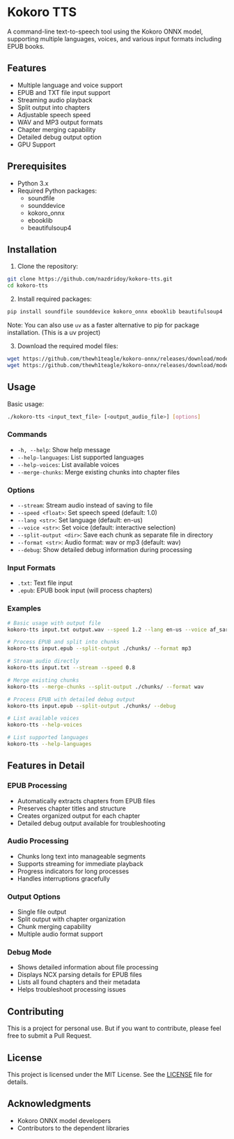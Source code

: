 # Kokoro TTS

A command-line text-to-speech tool using the Kokoro ONNX model, supporting multiple languages, voices, and various input formats including EPUB books.

## Features

- Multiple language and voice support
- EPUB and TXT file input support
- Streaming audio playback
- Split output into chapters
- Adjustable speech speed
- WAV and MP3 output formats
- Chapter merging capability
- Detailed debug output option
- GPU Support

## Prerequisites

- Python 3.x
- Required Python packages:
  - soundfile
  - sounddevice
  - kokoro_onnx
  - ebooklib
  - beautifulsoup4

## Installation

1. Clone the repository:
```bash
git clone https://github.com/nazdridoy/kokoro-tts.git
cd kokoro-tts
```

2. Install required packages:
```bash
pip install soundfile sounddevice kokoro_onnx ebooklib beautifulsoup4
```
Note: You can also use `uv` as a faster alternative to pip for package installation. (This is a uv project)

3. Download the required model files:
```bash
wget https://github.com/thewh1teagle/kokoro-onnx/releases/download/model-files/voices.json
wget https://github.com/thewh1teagle/kokoro-onnx/releases/download/model-files/kokoro-v0_19.onnx
```

## Usage

Basic usage:
```bash
./kokoro-tts <input_text_file> [<output_audio_file>] [options]
```

### Commands

- `-h, --help`: Show help message
- `--help-languages`: List supported languages
- `--help-voices`: List available voices
- `--merge-chunks`: Merge existing chunks into chapter files

### Options

- `--stream`: Stream audio instead of saving to file
- `--speed <float>`: Set speech speed (default: 1.0)
- `--lang <str>`: Set language (default: en-us)
- `--voice <str>`: Set voice (default: interactive selection)
- `--split-output <dir>`: Save each chunk as separate file in directory
- `--format <str>`: Audio format: wav or mp3 (default: wav)
- `--debug`: Show detailed debug information during processing

### Input Formats

- `.txt`: Text file input
- `.epub`: EPUB book input (will process chapters)

### Examples

```bash
# Basic usage with output file
kokoro-tts input.txt output.wav --speed 1.2 --lang en-us --voice af_sarah

# Process EPUB and split into chunks
kokoro-tts input.epub --split-output ./chunks/ --format mp3

# Stream audio directly
kokoro-tts input.txt --stream --speed 0.8

# Merge existing chunks
kokoro-tts --merge-chunks --split-output ./chunks/ --format wav

# Process EPUB with detailed debug output
kokoro-tts input.epub --split-output ./chunks/ --debug

# List available voices
kokoro-tts --help-voices

# List supported languages
kokoro-tts --help-languages
```

## Features in Detail

### EPUB Processing
- Automatically extracts chapters from EPUB files
- Preserves chapter titles and structure
- Creates organized output for each chapter
- Detailed debug output available for troubleshooting

### Audio Processing
- Chunks long text into manageable segments
- Supports streaming for immediate playback
- Progress indicators for long processes
- Handles interruptions gracefully

### Output Options
- Single file output
- Split output with chapter organization
- Chunk merging capability
- Multiple audio format support

### Debug Mode
- Shows detailed information about file processing
- Displays NCX parsing details for EPUB files
- Lists all found chapters and their metadata
- Helps troubleshoot processing issues

## Contributing

This is a project for personal use. But if you want to contribute, please feel free to submit a Pull Request.

## License

This project is licensed under the MIT License. See the [LICENSE](LICENSE) file for details.

## Acknowledgments

- Kokoro ONNX model developers
- Contributors to the dependent libraries
